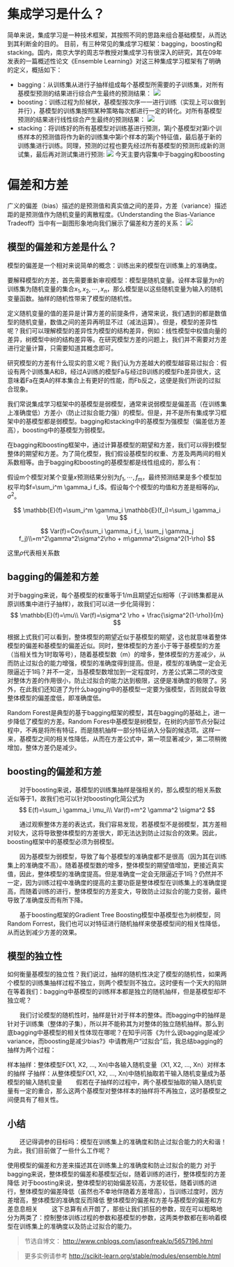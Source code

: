 # 集成学习是什么？
简单来说，集成学习是一种技术框架，其按照不同的思路来组合基础模型，从而达到其利断金的目的。
目前，有三种常见的集成学习框架：bagging，boosting和stacking。国内，南京大学的周志华教授对集成学习有很深入的研究，其在09年发表的一篇概述性论文《Ensemble Learning》对这三种集成学习框架有了明确的定义，概括如下：
- bagging：从训练集从进行子抽样组成每个基模型所需要的子训练集，对所有基模型预测的结果进行综合产生最终的预测结果：
![](bagging.jpg)
- boosting：训练过程为阶梯状，基模型按次序一一进行训练（实现上可以做到并行），基模型的训练集按照某种策略每次都进行一定的转化。对所有基模型预测的结果进行线性综合产生最终的预测结果：
![](boosting.jpg)
- stacking：将训练好的所有基模型对训练基进行预测，第j个基模型对第i个训练样本的预测值将作为新的训练集中第i个样本的第j个特征值，最后基于新的训练集进行训练。同理，预测的过程也要先经过所有基模型的预测形成新的测试集，最后再对测试集进行预测:
![](stacking.jpg)
今天主要内容集中于bagging和boosting

 
# 偏差和方差
广义的偏差（bias）描述的是预测值和真实值之间的差异，方差（variance）描述距的是预测值作为随机变量的离散程度。《Understanding the Bias-Variance Tradeoff》当中有一副图形象地向我们展示了偏差和方差的关系：
![](bias-variance.jpg)

## 模型的偏差和方差是什么？
模型的偏差是一个相对来说简单的概念：训练出来的模型在训练集上的准确度。

要解释模型的方差，首先需要重新审视模型：模型是随机变量。设样本容量为n的训练集为随机变量的集合$x_1,x_2,\cdots,x_n$，那么模型是以这些随机变量为输入的随机变量函数。抽样的随机性带来了模型的随机性。

定义随机变量的值的差异是计算方差的前提条件，通常来说，我们遇到的都是数值型的随机变量，数值之间的差异再明显不过（减法运算）。但是，模型的差异性呢？我们可以理解模型的差异性为模型的结构差异，例如：线性模型中权值向量的差异，树模型中树的结构差异等。在研究模型方差的问题上，我们并不需要对方差进行定量计算，只需要知道其概念即可。

研究模型的方差有什么现实的意义呢？我们认为方差越大的模型越容易过拟合：假设有两个训练集A和B，经过A训练的模型Fa与经过B训练的模型Fb差异很大，这意味着Fa在类A的样本集合上有更好的性能，而Fb反之，这便是我们所说的过拟合现象。

我们常说集成学习框架中的基模型是弱模型，通常来说弱模型是偏差高（在训练集上准确度低）方差小（防止过拟合能力强）的模型。但是，并不是所有集成学习框架中的基模型都是弱模型。bagging和stacking中的基模型为强模型（偏差低方差高），boosting中的基模型为弱模型。

在bagging和boosting框架中，通过计算基模型的期望和方差，我们可以得到模型整体的期望和方差。为了简化模型，我们假设基模型的权重、方差及两两间的相关系数相等。由于bagging和boosting的基模型都是线性组成的，那么有：

假设m个模型对某个变量$x$预测结果分别为$f_1,\cdots,f_m$，最终预测结果是多个模型加权平均$f=\sum_i^m \gamma_i f_i$。假设每个个模型的均值和方差是相等的$\mu, \sigma^2$。

$$
\mathbb{E}(f)=\sum_i^m \gamma_i \mathbb{E}(f_i)=\sum_i \gamma_i \mu
$$

$$
Var(f)=Cov(\sum_i \gamma_i f_i, \sum_j \gamma_j f_j)\\=m^2\gamma^2\sigma^2\rho + m\gamma^2\sigma^2(1-\rho)
$$

这里$\rho$代表相关系数
 
## bagging的偏差和方差
对于bagging来说，每个基模型的权重等于1/m且期望近似相等（子训练集都是从原训练集中进行子抽样），故我们可以进一步化简得到：
$$
\mathbb{E}(f)=\mu\\
Var(f)=\sigma^2 \rho + \frac{\sigma^2(1-\rho)}{m}
$$


根据上式我们可以看到，整体模型的期望近似于基模型的期望，这也就意味着整体模型的偏差和基模型的偏差近似。同时，整体模型的方差小于等于基模型的方差（当相关性为1时取等号），随着基模型数（m）的增多，整体模型的方差减少，从而防止过拟合的能力增强，模型的准确度得到提高。但是，模型的准确度一定会无限逼近于1吗？并不一定，当基模型数增加到一定程度时，方差公式第二项的改变对整体方差的作用很小，防止过拟合的能力达到极限，这便是准确度的极限了。另外，在此我们还知道了为什么bagging中的基模型一定要为强模型，否则就会导致整体模型的偏差度低，即准确度低。

Random Forest是典型的基于bagging框架的模型，其在bagging的基础上，进一步降低了模型的方差。Random Fores中基模型是树模型，在树的内部节点分裂过程中，不再是将所有特征，而是随机抽样一部分特征纳入分裂的候选项。这样一来，基模型之间的相关性降低，从而在方差公式中，第一项显著减少，第二项稍微增加，整体方差仍是减少。

## boosting的偏差和方差
　　对于boosting来说，基模型的训练集抽样是强相关的，那么模型的相关系数近似等于1，故我们也可以针对boosting化简公式为
$$
E(f)=\sum_i \gamma_i \mu_i\\
Var(f)=m^2 \gamma^2 \sigma^2
$$

　　通过观察整体方差的表达式，我们容易发现，若基模型不是弱模型，其方差相对较大，这将导致整体模型的方差很大，即无法达到防止过拟合的效果。因此，boosting框架中的基模型必须为弱模型。

　　因为基模型为弱模型，导致了每个基模型的准确度都不是很高（因为其在训练集上的准确度不高）。随着基模型数的增多，整体模型的期望值增加，更接近真实值，因此，整体模型的准确度提高。但是准确度一定会无限逼近于1吗？仍然并不一定，因为训练过程中准确度的提高的主要功臣是整体模型在训练集上的准确度提高，而随着训练的进行，整体模型的方差变大，导致防止过拟合的能力变弱，最终导致了准确度反而有所下降。

　　基于boosting框架的Gradient Tree Boosting模型中基模型也为树模型，同Random Forrest，我们也可以对特征进行随机抽样来使基模型间的相关性降低，从而达到减少方差的效果。

## 模型的独立性
如何衡量基模型的独立性？我们说过，抽样的随机性决定了模型的随机性，如果两个模型的训练集抽样过程不独立，则两个模型则不独立。这时便有一个天大的陷阱在等着我们：bagging中基模型的训练样本都是独立的随机抽样，但是基模型却不独立呢？

　　我们讨论模型的随机性时，抽样是针对于样本的整体。而bagging中的抽样是针对于训练集（整体的子集），所以并不能称其为对整体的独立随机抽样。那么到底bagging中基模型的相关性体现在哪呢？在知乎问答《为什么说bagging是减少variance，而boosting是减少bias?》中请教用户“过拟合”后，我总结bagging的抽样为两个过程：

样本抽样：整体模型F(X1, X2, ..., Xn)中各输入随机变量（X1, X2, ..., Xn）对样本的抽样
子抽样：从整体模型F(X1, X2, ..., Xn)中随机抽取若干输入随机变量成为基模型的输入随机变量
　　假若在子抽样的过程中，两个基模型抽取的输入随机变量有一定的重合，那么这两个基模型对整体样本的抽样将不再独立，这时基模型之间便具有了相关性。

## 小结
　　还记得调参的目标吗：模型在训练集上的准确度和防止过拟合能力的大和谐！为此，我们目前做了一些什么工作呢？

使用模型的偏差和方差来描述其在训练集上的准确度和防止过拟合的能力
对于bagging来说，整体模型的偏差和基模型近似，随着训练的进行，整体模型的方差降低
对于boosting来说，整体模型的初始偏差较高，方差较低，随着训练的进行，整体模型的偏差降低（虽然也不幸地伴随着方差增高），当训练过度时，因方差增高，整体模型的准确度反而降低
整体模型的偏差和方差与基模型的偏差和方差息息相关
　　这下总算有点开朗了，那些让我们抓狂的参数，现在可以粗略地分为两类了：控制整体训练过程的参数和基模型的参数，这两类参数都在影响着模型在训练集上的准确度以及防止过拟合的能力。


> 节选自博文：
> http://www.cnblogs.com/jasonfreak/p/5657196.html

> 更多实例请参考
> http://scikit-learn.org/stable/modules/ensemble.html
 
